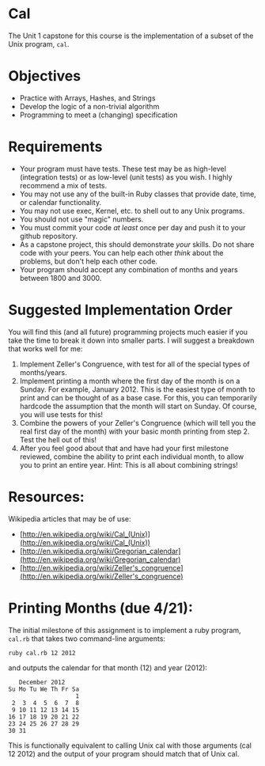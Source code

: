 # Cal

The Unit 1 capstone for this course is the implementation of a subset of the Unix program, `cal`.

Objectives
==========

  * Practice with Arrays, Hashes, and Strings
  * Develop the logic of a non-trivial algorithm
  * Programming to meet a (changing) specification

Requirements
==========

  * Your program must have tests.  These test may be as high-level (integration tests) or as low-level (unit tests) as you wish.  I highly recommend a mix of tests.
  * You may not use any of the built-in Ruby classes that provide date, time, or calendar functionality.
  * You may not use exec, Kernel, etc. to shell out to any Unix programs.
  * You should not use "magic" numbers.
  * You must commit your code _at least_ once per day and push it to your github repository.
  * As a capstone project, this should demonstrate *your* skills. Do not share code with your peers. You can help each other _think_ about the problems, but don't help each other code.
  * Your program should accept any combination of months and years between 1800 and 3000.

Suggested Implementation Order
==========

You will find this (and all future) programming projects much easier if you take the time to break it down into smaller parts.  I will suggest a breakdown that works well for me:

  1. Implement Zeller's Congruence, with test for all of the special types of months/years.
  2. Implement printing a month where the first day of the month is on a Sunday.  For example, January 2012.  This is the easiest type of month to print and can be thought of as a base case.  For this, you can temporarily hardcode the assumption that the month will start on Sunday.  Of course, you will use tests for this!
  3. Combine the powers of your Zeller's Congruence (which will tell you the real first day of the month) with your basic month printing from step 2.  Test the hell out of this!
  4. After you feel good about that and have had your first milestone reviewed, combine the ability to print each individual month, to allow you to print an entire year.  Hint: This is all about combining strings!

Resources:
==========

Wikipedia articles that may be of use:

  * [http://en.wikipedia.org/wiki/Cal_(Unix)](http://en.wikipedia.org/wiki/Cal_(Unix))
  * [http://en.wikipedia.org/wiki/Gregorian_calendar](http://en.wikipedia.org/wiki/Gregorian_calendar)
  * [http://en.wikipedia.org/wiki/Zeller's_congruence](http://en.wikipedia.org/wiki/Zeller's_congruence)

Printing Months (due 4/21):
==========

The initial milestone of this assignment is to implement a ruby program, `cal.rb` that takes two command-line arguments:

`ruby cal.rb 12 2012`

and outputs the calendar for that month (12) and year (2012):

       December 2012
    Su Mo Tu We Th Fr Sa
                       1
     2  3  4  5  6  7  8
     9 10 11 12 13 14 15
    16 17 18 19 20 21 22
    23 24 25 26 27 28 29
    30 31

This is functionally equivalent to calling Unix cal with those arguments (cal 12 2012) and the output of your program should match that of Unix cal.
